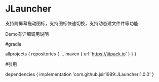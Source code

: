 # JLauncher
支持跨屏幕拖动图标，支持图标快速切换，支持动态建文件件等功能

Demo有详细调用说明

#gradle

allprojects {
		repositories {
			...
			maven { url 'https://jitpack.io' }
		}
	}
  
#引用

  dependencies {
	        implementation 'com.github.jsir1989:JLauncher:1.0.0'
	}


